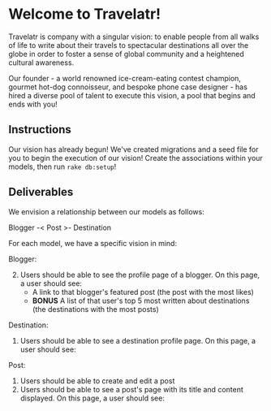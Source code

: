 # Welcome to Travelatr!

Travelatr is company with a singular vision: to enable people from all walks of life to write about their travels to spectacular destinations all over the globe in order to foster a sense of global community and a heightened cultural awareness.

Our founder - a world renowned ice-cream-eating contest champion, gourmet hot-dog connoisseur, and bespoke phone case designer - has hired a diverse pool of talent to execute this vision, a pool that begins and ends with you!

## Instructions

Our vision has already begun! We've created migrations and a seed file for you to begin the execution of our vision! Create the associations within your models, then run `rake db:setup`!

## Deliverables

We envision a relationship between our models as follows:

Blogger -< Post >- Destination


For each model, we have a specific vision in mind:

Blogger:

<!-- 1. Users should be able to create a new blogger
 	- Bloggers should have unique names and ages above 0, and their bio should be over 30 characters long. -->
2. Users should be able to see the profile page of a blogger. On this page, a user should see:
	<!-- - The total likes on all of that blogger's posts -->
	- A link to that blogger's featured post (the post with the most likes)
	- **BONUS** A list of that user's top 5 most written about destinations (the destinations with the most posts)

Destination:

1. Users should be able to see a destination profile page. On this page, a user should see:
	<!-- - The most recent 5 posts written about this destination -->
	<!-- - A link to a featured post (this destination's post with the most likes) -->
	<!-- - The average age of all unique bloggers who have written about this destination. -->

Post:

1. Users should be able to create and edit a post
	<!-- - Users should be able to select a blogger from a dropdown menu -->
	<!-- - Users should be able to select a destination from a dropdown menu -->
	<!-- - A post should have a title
	- A post should have content longer than 100 characters -->
2. Users should be able to see a post's page with its title and content displayed. On this page, a user should see:
	<!-- - A link to the page of that post's author -->
	<!-- - A link to the page of that post's destination -->
	<!-- - A like button link that increases the like count for that post (should take the user to the same page) -->
